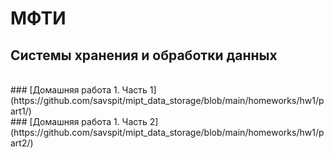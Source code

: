 # МФТИ 
## Системы хранения и обработки данных
<br/>
### [Домашняя работа 1. Часть 1](https://github.com/savspit/mipt_data_storage/blob/main/homeworks/hw1/part1/)
<br/>
### [Домашняя работа 1. Часть 2](https://github.com/savspit/mipt_data_storage/blob/main/homeworks/hw1/part2/)


